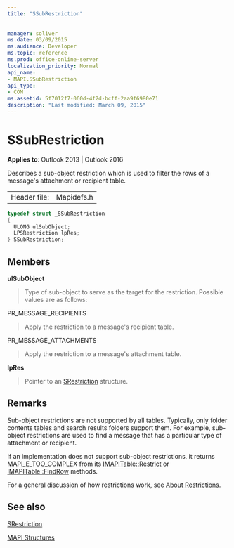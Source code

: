 ```yaml
---
title: "SSubRestriction"
 
 
manager: soliver
ms.date: 03/09/2015
ms.audience: Developer
ms.topic: reference
ms.prod: office-online-server
localization_priority: Normal
api_name:
- MAPI.SSubRestriction
api_type:
- COM
ms.assetid: 5f7012f7-060d-4f2d-bcff-2aa9f6980e71
description: "Last modified: March 09, 2015"
---
```


# SSubRestriction

  
  
**Applies to**: Outlook 2013 | Outlook 2016 
  
Describes a sub-object restriction which is used to filter the rows of a message's attachment or recipient table.
  
|||
|:-----|:-----|
|Header file:  <br/> |Mapidefs.h  <br/> |
   
```cpp
typedef struct _SSubRestriction
{
  ULONG ulSubObject;
  LPSRestriction lpRes;
} SSubRestriction;

```

## Members

 **ulSubObject**
  
> Type of sub-object to serve as the target for the restriction. Possible values are as follows: 
    
PR_MESSAGE_RECIPIENTS 
  
> Apply the restriction to a message's recipient table. 
    
PR_MESSAGE_ATTACHMENTS 
  
>  Apply the restriction to a message's attachment table. 
    
 **lpRes**
  
> Pointer to an [SRestriction](srestriction.md) structure. 
    
## Remarks

Sub-object restrictions are not supported by all tables. Typically, only folder contents tables and search results folders support them. For example, sub-object restrictions are used to find a message that has a particular type of attachment or recipient. 
  
If an implementation does not support sub-object restrictions, it returns MAPI_E_TOO_COMPLEX from its [IMAPITable::Restrict](imapitable-restrict.md) or [IMAPITable::FindRow](imapitable-findrow.md) methods. 
  
For a general discussion of how restrictions work, see [About Restrictions](about-restrictions.md). 
  
## See also



[SRestriction](srestriction.md)


[MAPI Structures](mapi-structures.md)

